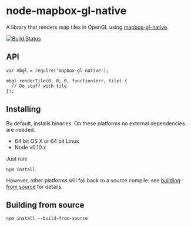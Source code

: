 # node-mapbox-gl-native

A library that renders map tiles in OpenGL using [mapbox-gl-native](https://github.com/mapbox/mapbox-gl-native).

[![Build Status](https://secure.travis-ci.org/mapbox/node-mapbox-gl-native.png)](https://travis-ci.org/mapbox/node-mapbox-gl-native)

## API
```
var mbgl = require('mapbox-gl-native');

mbgl.renderTile(0, 0, 0, function(err, tile) {
  // Do stuff with tile
});
```

## Installing

By default, installs binaries. On these platforms no external dependencies are needed.

- 64 bit OS X or 64 bit Linux
- Node v0.10.x

Just run:

```
npm install
```

However, other platforms will fall back to a source compile: see [building from source](#building-from-source) for details.

## Building from source

```
npm install --build-from-source
```
